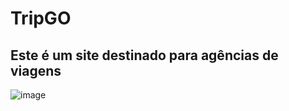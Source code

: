 # TripGO 

## Este é um site destinado para agências de viagens

![image](https://github.com/rafaoshikawa/tripgo/assets/110293122/3f05903b-558d-4732-b809-6545d3ad95e0)
